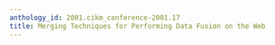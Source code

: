 ```yaml
---
anthology_id: 2001.cikm_conference-2001.17
title: Merging Techniques for Performing Data Fusion on the Web
---
```

